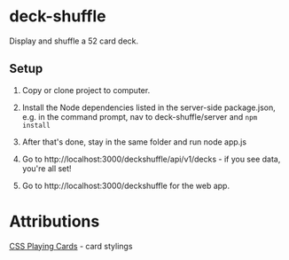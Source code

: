 # deck-shuffle
Display and shuffle a 52 card deck.

## Setup
1. Copy or clone project to computer.

1. Install the Node dependencies listed in the server-side package.json, e.g. in the command prompt, nav to deck-shuffle/server and `npm install`

1. After that's done, stay in the same folder and run node app.js

1. Go to http://localhost:3000/deckshuffle/api/v1/decks - if you see data, you're all set!

1. Go to http://localhost:3000/deckshuffle for the web app.

# Attributions
[CSS Playing Cards](https://github.com/selfthinker/CSS-Playing-Cards) - card stylings